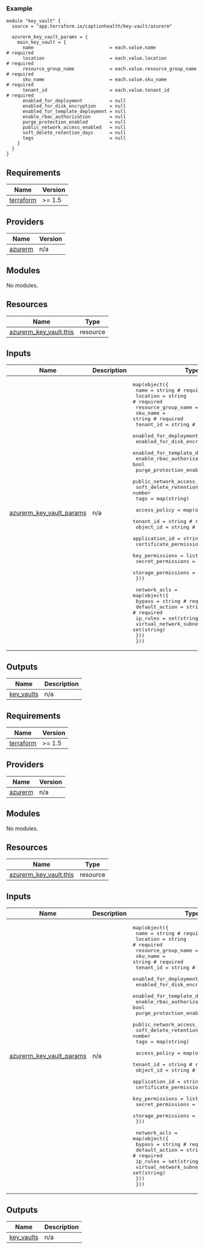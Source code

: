 [//]: # (BEGIN_TF_DOCS)

### Example

```hcl
module "key_vault" {
  source = "app.terraform.io/captionhealth/key-vault/azurerm"

  azurerm_key_vault_params = {
    main_key_vault = {
      name                            = each.value.name                # required
      location                        = each.value.location            # required
      resource_group_name             = each.value.resource_group_name # required
      sku_name                        = each.value.sku_name            # required
      tenant_id                       = each.value.tenant_id           # required
      enabled_for_deployment          = null
      enabled_for_disk_encryption     = null
      enabled_for_template_deployment = null
      enable_rbac_authorization       = null
      purge_protection_enabled        = null
      public_network_access_enabled   = null
      soft_delete_retention_days      = null
      tags                            = null
    }
  }
}
```

## Requirements

| Name                                                                      | Version |
|---------------------------------------------------------------------------|---------|
| <a name="requirement_terraform"></a> [terraform](#requirement\_terraform) | >= 1.5  |

## Providers

| Name                                                          | Version |
|---------------------------------------------------------------|---------|
| <a name="provider_azurerm"></a> [azurerm](#provider\_azurerm) | n/a     |

## Modules

No modules.

## Resources

| Name                                                                                                                | Type     |
|---------------------------------------------------------------------------------------------------------------------|----------|
| [azurerm_key_vault.this](https://registry.terraform.io/providers/hashicorp/azurerm/latest/docs/resources/key_vault) | resource |

## Inputs

| Name                                                                                                             | Description | Type                                                                                                                                                                                                                                                                                                                                                                                                                                                                                                                                                                                                                                                                                                                                                                                                                                                                                                                                                                                                                                                                                                                                                                                                                                                                                                                                                                                                          | Default | Required |
|------------------------------------------------------------------------------------------------------------------|-------------|---------------------------------------------------------------------------------------------------------------------------------------------------------------------------------------------------------------------------------------------------------------------------------------------------------------------------------------------------------------------------------------------------------------------------------------------------------------------------------------------------------------------------------------------------------------------------------------------------------------------------------------------------------------------------------------------------------------------------------------------------------------------------------------------------------------------------------------------------------------------------------------------------------------------------------------------------------------------------------------------------------------------------------------------------------------------------------------------------------------------------------------------------------------------------------------------------------------------------------------------------------------------------------------------------------------------------------------------------------------------------------------------------------------|---------|:--------:|
| <a name="input_azurerm_key_vault_params"></a> [azurerm\_key\_vault\_params](#input\_azurerm\_key\_vault\_params) | n/a         | <pre>map(object({<br>    name                            = string # required<br>    location                        = string # required<br>    resource_group_name             = string # required<br>    sku_name                        = string # required<br>    tenant_id                       = string # required<br>    enabled_for_deployment          = bool<br>    enabled_for_disk_encryption     = bool<br>    enabled_for_template_deployment = bool<br>    enable_rbac_authorization       = bool<br>    purge_protection_enabled        = bool<br>    public_network_access_enabled   = bool<br>    soft_delete_retention_days      = number<br>    tags                            = map(string)<br><br>    access_policy = map(object({<br>      tenant_id               = string # required<br>      object_id               = string # required<br>      application_id          = string<br>      certificate_permissions = list(string)<br>      key_permissions         = list(string)<br>      secret_permissions      = list(string)<br>      storage_permissions     = list(string)<br>    }))<br><br>    network_acls = map(object({<br>      bypass                     = string # required<br>      default_action             = string # required<br>      ip_rules                   = set(string)<br>      virtual_network_subnet_ids = set(string)<br>    }))<br>  }))</pre> | n/a     |   yes    |

## Outputs

| Name                                                                 | Description |
|----------------------------------------------------------------------|-------------|
| <a name="output_key_vaults"></a> [key\_vaults](#output\_key\_vaults) | n/a         |

[//]: # (END_TF_DOCS)
<!-- BEGIN_TF_DOCS -->
<!-- markdown-table-prettify-ignore-start -->
## Requirements

| Name | Version |
|------|---------|
| <a name="requirement_terraform"></a> [terraform](#requirement\_terraform) | >= 1.5 |

## Providers

| Name | Version |
|------|---------|
| <a name="provider_azurerm"></a> [azurerm](#provider\_azurerm) | n/a |

## Modules

No modules.

## Resources

| Name | Type |
|------|------|
| [azurerm_key_vault.this](https://registry.terraform.io/providers/hashicorp/azurerm/latest/docs/resources/key_vault) | resource |

## Inputs

| Name | Description | Type | Default | Required |
|------|-------------|------|---------|:--------:|
| <a name="input_azurerm_key_vault_params"></a> [azurerm\_key\_vault\_params](#input\_azurerm\_key\_vault\_params) | n/a | <pre>map(object({<br>    name                            = string # required<br>    location                        = string # required<br>    resource_group_name             = string # required<br>    sku_name                        = string # required<br>    tenant_id                       = string # required<br>    enabled_for_deployment          = bool<br>    enabled_for_disk_encryption     = bool<br>    enabled_for_template_deployment = bool<br>    enable_rbac_authorization       = bool<br>    purge_protection_enabled        = bool<br>    public_network_access_enabled   = bool<br>    soft_delete_retention_days      = number<br>    tags                            = map(string)<br><br>    access_policy = map(object({<br>      tenant_id               = string # required<br>      object_id               = string # required<br>      application_id          = string<br>      certificate_permissions = list(string)<br>      key_permissions         = list(string)<br>      secret_permissions      = list(string)<br>      storage_permissions     = list(string)<br>    }))<br><br>    network_acls = map(object({<br>      bypass                     = string # required<br>      default_action             = string # required<br>      ip_rules                   = set(string)<br>      virtual_network_subnet_ids = set(string)<br>    }))<br>  }))</pre> | n/a | yes |

## Outputs

| Name | Description |
|------|-------------|
| <a name="output_key_vaults"></a> [key\_vaults](#output\_key\_vaults) | n/a |
<!-- markdown-table-prettify-ignore-end -->
<!-- END_TF_DOCS -->
